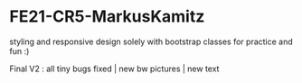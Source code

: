 # FE21-CR5-MarkusKamitz

styling and responsive design solely with bootstrap classes for practice and fun :)

Final V2 : all tiny bugs fixed | new bw pictures | new text


